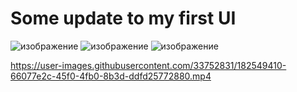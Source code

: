 # Some update to my first UI
![изображение](https://user-images.githubusercontent.com/33752831/182548745-0bed1b0b-0dea-4d8b-ac3f-4212556a9223.png)
![изображение](https://user-images.githubusercontent.com/33752831/182548469-6978735f-5706-4eb4-9708-65dd59c02d0a.png)
![изображение](https://user-images.githubusercontent.com/33752831/182548891-0d6dc1b6-0907-4383-be93-cf044babe29e.png)





https://user-images.githubusercontent.com/33752831/182549410-66077e2c-45f0-4fb0-8b3d-ddfd25772880.mp4

